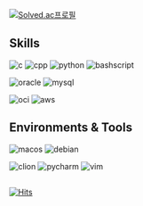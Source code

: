 [![Solved.ac프로필](http://mazassumnida.wtf/api/v2/generate_badge?boj=thinker99)](https://solved.ac/thinker99)

## Skills

![c](https://img.shields.io/badge/C-00599C?style=for-the-badge&logo=c&logoColor=white)
![cpp](https://img.shields.io/badge/C%2B%2B-00599C?style=for-the-badge&logo=c%2B%2B&logoColor=white)
![python](https://img.shields.io/badge/Python-FFD43B?style=for-the-badge&logo=python&logoColor=blue)
![bashscript](https://img.shields.io/badge/Shell_Script-121011?style=for-the-badge&logo=gnu-bash&logoColor=white)

![oracle](https://img.shields.io/badge/Oracle-F80000?style=for-the-badge&logo=Oracle&logoColor=white)
![mysql](https://img.shields.io/badge/MySQL-005C84?style=for-the-badge&logo=mysql&logoColor=white)

![oci](https://img.shields.io/badge/OCI-F80000?style=for-the-badge&logo=oracle&logoColor=black)
![aws](https://img.shields.io/badge/Amazon_AWS-FF9900?style=for-the-badge&logo=amazonaws&logoColor=white)

## Environments & Tools

![macos](https://img.shields.io/badge/mac%20os-000000?style=for-the-badge&logo=apple&logoColor=white)
![debian](https://img.shields.io/badge/Debian-A81D33?style=for-the-badge&logo=debian&logoColor=white)

![clion](https://img.shields.io/badge/CLion-000000?style=for-the-badge&logo=clion&logoColor=white)
![pycharm](https://img.shields.io/badge/PyCharm-000000.svg?&style=for-the-badge&logo=PyCharm&logoColor=white)
![vim](https://img.shields.io/badge/VIM-%2311AB00.svg?&style=for-the-badge&logo=vim&logoColor=white)

##

[![Hits](https://hits.seeyoufarm.com/api/count/incr/badge.svg?url=https%3A%2F%2Fgithub.com%2Fkitsune03k&count_bg=%23FF0000&title_bg=%23EEEEEE&icon=&icon_color=%23FFFFFF&title=hits&edge_flat=false)](https://hits.seeyoufarm.com)
